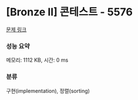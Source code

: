 # [Bronze II] 콘테스트 - 5576 

[문제 링크](https://www.acmicpc.net/problem/5576) 

### 성능 요약

메모리: 1112 KB, 시간: 0 ms

### 분류

구현(implementation), 정렬(sorting)

